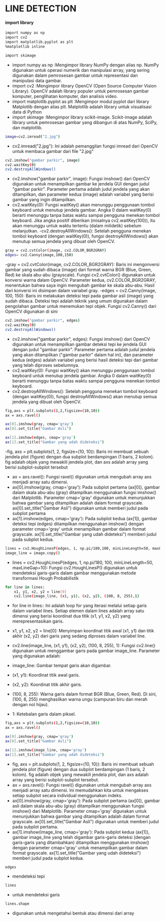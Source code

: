 
# LINE DETECTION
#### import library

```bash
import numpy as np 
import cv2 
import matplotlib.pyplot as plt
%matplotlib inline

import skimage
```
- import numpy as np :Mengimpor library NumPy dengan alias np. NumPy digunakan untuk operasi numerik dan manipulasi array, yang sering digunakan dalam pemrosesan gambar untuk representasi dan manipulasi data gambar.
- import cv2 :Mengimpor library OpenCV (Open Source Computer Vision Library). OpenCV adalah library populer untuk pemrosesan gambar komputer, penglihatan komputer, dan analisis video.
- import matplotlib.pyplot as plt :Mengimpor modul pyplot dari library Matplotlib dengan alias plt. Matplotlib adalah library untuk visualisasi data di Python
- import skimage :Mengimpor library scikit-image. Scikit-image adalah library untuk pemrosesan gambar yang dibangun di atas NumPy, SciPy, dan matplotlib.

```bash
image=cv2.imread("2.jpg")
```
- cv2.imread("2.jpg"): Ini adalah pemanggilan fungsi imread dari OpenCV untuk membaca gambar dari file "2.jpg"

```bash
cv2.imshow("gambar parkir", image)
cv2.waitKey(0)
cv2.destroyAllWindows()
```
- cv2.imshow("gambar parkir", image): Fungsi imshow() dari OpenCV digunakan untuk menampilkan gambar ke jendela GUI dengan judul "gambar parkir". Parameter pertama adalah judul jendela yang akan ditampilkan, dan parameter kedua (image) adalah variabel yang berisi gambar yang ingin ditampilkan.
- cv2.waitKey(0): Fungsi waitKey() akan menunggu penggunaan tombol keyboard untuk menutup jendela gambar. Angka 0 dalam waitKey(0) berarti menunggu tanpa batas waktu sampai pengguna menekan tombol keyboard. Jika angka positif diberikan (misalnya cv2.waitKey(100)), itu akan menunggu untuk waktu tertentu (dalam milidetik) sebelum melanjutkan.
-cv2.destroyAllWindows(): Setelah pengguna menekan tombol keyboard (dengan waitKey(0)), fungsi destroyAllWindows() akan menutup semua jendela yang dibuat oleh OpenCV.

```bash
gray = cv2.cvtColor(image, cv2.COLOR_BGR2GRAY)
edges= cv2.Canny(image,100,150)
```
-gray = cv2.cvtColor(image, cv2.COLOR_BGR2GRAY): Baris ini mengonversi gambar yang sudah dibaca (image) dari format warna BGR (Blue, Green, Red) ke skala abu-abu (grayscale). Fungsi cv2.cvtColor() digunakan untuk konversi warna dalam OpenCV. Parameter kedua, cv2.COLOR_BGR2GRAY, menentukan bahwa saya ingin mengubah gambar ke skala abu-abu. Hasil dari konversi ini disimpan dalam variabel gray.
-edges = cv2.Canny(image, 100, 150): Baris ini melakukan deteksi tepi pada gambar asli (image) yang sudah dibaca. Deteksi tepi adalah teknik yang umum digunakan dalam pengolahan gambar untuk menemukan tepi objek. Fungsi cv2.Canny() dari OpenCV digunakan di sini

```bash
cv2.imshow("gambar parkir", edges)
cv2.waitKey(0)
cv2.destroyAllWindows()
```
- cv2.imshow("gambar parkir", edges): Fungsi imshow() dari OpenCV digunakan untuk menampilkan gambar deteksi tepi ke jendela GUI dengan judul "gambar parkir". Parameter pertama adalah judul jendela yang akan ditampilkan ("gambar parkir" dalam hal ini), dan parameter kedua (edges) adalah variabel yang berisi hasil deteksi tepi dari gambar yang telah diproses sebelumnya.
- cv2.waitKey(0): Fungsi waitKey() akan menunggu penggunaan tombol keyboard untuk menutup jendela gambar. Angka 0 dalam waitKey(0) berarti menunggu tanpa batas waktu sampai pengguna menekan tombol keyboard.
- cv2.destroyAllWindows(): Setelah pengguna menekan tombol keyboard (dengan waitKey(0)), fungsi destroyAllWindows() akan menutup semua jendela yang dibuat oleh OpenCV.

```bash
fig,axs = plt.subplots(1,2,figsize=(10,10))
ax = axs.ravel()

ax[0].imshow(gray, cmap='gray')
ax[0].set_title("Gambar Asli")

ax[1].imshow(edges, cmap='gray')
ax[1].set_title("Gambar yang udah dideteksi")
```
-fig, axs = plt.subplots(1, 2, figsize=(10, 10)): Baris ini membuat sebuah jendela plot (figure) dengan dua subplot berdampingan (1 baris, 2 kolom). fig adalah objek yang mewakili jendela plot, dan axs adalah array yang berisi subplot-subplot tersebut
- ax = axs.ravel(): Fungsi ravel() digunakan untuk mengubah array axs menjadi array satu dimensi.
- ax[0].imshow(gray, cmap='gray'): Pada subplot pertama (ax[0]), gambar dalam skala abu-abu (gray) ditampilkan menggunakan fungsi imshow() dari Matplotlib. Parameter cmap='gray' digunakan untuk menunjukkan bahwa gambar yang ditampilkan adalah dalam format grayscale. ax[0].set_title("Gambar Asli") digunakan untuk memberi judul pada subplot pertama
- ax[1].imshow(edges, cmap='gray'): Pada subplot kedua (ax[1]), gambar deteksi tepi (edges) ditampilkan menggunakan imshow() dengan parameter cmap='gray' untuk menampilkan gambar dalam format grayscale. ax[1].set_title("Gambar yang udah dideteksi") memberi judul pada subplot kedua.

```bash
lines = cv2.HoughLinesP(edges, 1, np.pi/180,100, minLineLength=50, maxLineGap=10)
image_line = image.copy()
```
- lines = cv2.HoughLinesP(edges, 1, np.pi/180, 100, minLineLength=50, maxLineGap=10): Fungsi cv2.HoughLinesP() digunakan untuk mendeteksi garis-garis dalam gambar menggunakan metode transformasi Hough Probabilistik

```bash
for line in lines:
    x1, y1, x2, y2 = line[0]
    cv2.line(image_line, (x1, y1), (x2, y2), (100, 8, 255),1)
```
- for line in lines:: Ini adalah loop for yang iterasi melalui setiap garis dalam variabel lines. Setiap elemen dalam lines adalah array satu dimensi yang berisi koordinat dua titik (x1, y1, x2, y2) yang merepresentasikan garis.
- x1, y1, x2, y2 = line[0]: Menyimpan koordinat titik awal (x1, y1) dan titik akhir (x2, y2) dari garis yang sedang diproses dalam variabel line.
- cv2.line(image_line, (x1, y1), (x2, y2), (100, 8, 255), 1): Fungsi cv2.line() digunakan untuk menggambar garis pada gambar image_line. Parameter yang digunakan adalah:

- image_line: Gambar tempat garis akan digambar.
- (x1, y1): Koordinat titik awal garis.
- (x2, y2): Koordinat titik akhir garis.
- (100, 8, 255): Warna garis dalam format BGR (Blue, Green, Red). Di sini, (100, 8, 255) menghasilkan warna ungu (campuran biru dan merah dengan nol hijau).
- 1: Ketebalan garis dalam piksel.

```bash
fig,axs = plt.subplots(1,2,figsize=(10,10))
ax = axs.ravel()

ax[0].imshow(gray, cmap='gray')
ax[0].set_title("Gambar Asli")

ax[1].imshow(image_line, cmap='gray')
ax[1].set_title("Gambar yang udah dideteksi")
```
- fig, axs = plt.subplots(1, 2, figsize=(10, 10)): Baris ini membuat sebuah jendela plot (figure) dengan dua subplot berdampingan (1 baris, 2 kolom). fig adalah objek yang mewakili jendela plot, dan axs adalah array yang berisi subplot-subplot tersebut.
- ax = axs.ravel(): Fungsi ravel() digunakan untuk mengubah array axs menjadi array satu dimensi. Ini memudahkan kita untuk mengakses setiap subplot secara individual menggunakan indeks.
- ax[0].imshow(gray, cmap='gray'): Pada subplot pertama (ax[0]), gambar asli dalam skala abu-abu (gray) ditampilkan menggunakan fungsi imshow() dari Matplotlib. Parameter cmap='gray' digunakan untuk menunjukkan bahwa gambar yang ditampilkan adalah dalam format grayscale. ax[0].set_title("Gambar Asli") digunakan untuk memberi judul pada subplot pertama.
- ax[1].imshow(image_line, cmap='gray'): Pada subplot kedua (ax[1]), gambar image_line yang telah digambar garis-garis deteksi (dengan garis-garis yang ditambahkan) ditampilkan menggunakan imshow() dengan parameter cmap='gray' untuk menampilkan gambar dalam format grayscale. ax[1].set_title("Gambar yang udah dideteksi") memberi judul pada subplot kedua.

```bash
edges
````
- mendeteksi tepi

```bash
lines
```
- untuk mendeteksi garis

```bash
lines.shape
```
- digunakan untuk mengetahui bentuk atau dimensi dari array 
